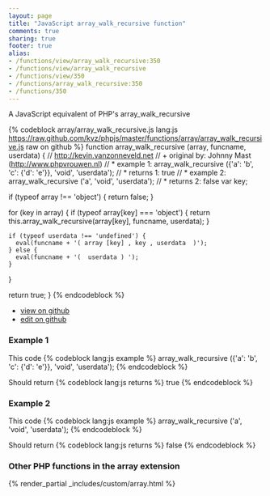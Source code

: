 ```yaml
---
layout: page
title: "JavaScript array_walk_recursive function"
comments: true
sharing: true
footer: true
alias:
- /functions/view/array_walk_recursive:350
- /functions/view/array_walk_recursive
- /functions/view/350
- /functions/array_walk_recursive:350
- /functions/350
---
```

<!-- Generated by Rakefile:build -->
A JavaScript equivalent of PHP's array_walk_recursive

{% codeblock array/array_walk_recursive.js lang:js https://raw.github.com/kvz/phpjs/master/functions/array/array_walk_recursive.js raw on github %}
function array_walk_recursive (array, funcname, userdata) {
  // http://kevin.vanzonneveld.net
  // +   original by: Johnny Mast (http://www.phpvrouwen.nl)
  // *     example 1: array_walk_recursive ({'a': 'b', 'c': {'d': 'e'}}, 'void', 'userdata');
  // *     returns 1: true
  // *     example 2: array_walk_recursive ('a', 'void', 'userdata');
  // *     returns 2: false
  var key;

  if (typeof array !== 'object') {
    return false;
  }

  for (key in array) {
    if (typeof array[key] === 'object') {
      return this.array_walk_recursive(array[key], funcname, userdata);
    }

    if (typeof userdata !== 'undefined') {
      eval(funcname + '( array [key] , key , userdata  )');
    } else {
      eval(funcname + '(  userdata ) ');
    }
  }

  return true;
}
{% endcodeblock %}

 - [view on github](https://github.com/kvz/phpjs/blob/master/functions/array/array_walk_recursive.js)
 - [edit on github](https://github.com/kvz/phpjs/edit/master/functions/array/array_walk_recursive.js)

### Example 1
This code
{% codeblock lang:js example %}
array_walk_recursive ({'a': 'b', 'c': {'d': 'e'}}, 'void', 'userdata');
{% endcodeblock %}

Should return
{% codeblock lang:js returns %}
true
{% endcodeblock %}

### Example 2
This code
{% codeblock lang:js example %}
array_walk_recursive ('a', 'void', 'userdata');
{% endcodeblock %}

Should return
{% codeblock lang:js returns %}
false
{% endcodeblock %}


### Other PHP functions in the array extension
{% render_partial _includes/custom/array.html %}
